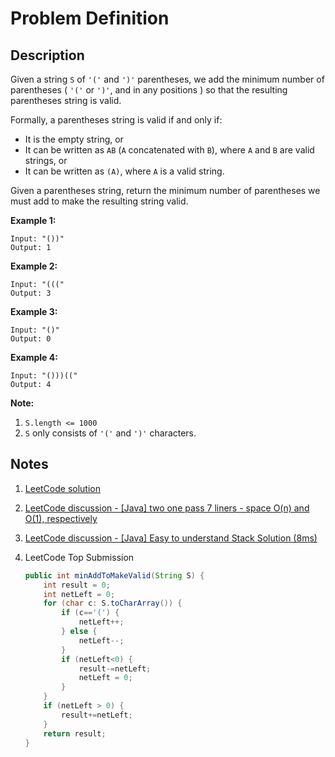 # Problem Definition

## Description

Given a string `S` of `'('` and `')'` parentheses, we add the minimum number of parentheses ( `'('` or `')'`, and in any positions ) so that the resulting parentheses string is valid.

Formally, a parentheses string is valid if and only if:

* It is the empty string, or
* It can be written as `AB` (`A` concatenated with `B`), where `A` and `B` are valid strings, or
* It can be written as `(A)`, where `A` is a valid string.

Given a parentheses string, return the minimum number of parentheses we must add to make the resulting string valid.

**Example 1:**

```plaintext
Input: "())"
Output: 1
```

**Example 2:**

```plaintext
Input: "((("
Output: 3
```

**Example 3:**

```plaintext
Input: "()"
Output: 0
```

**Example 4:**

```plaintext
Input: "()))(("
Output: 4
```

**Note:**

1. `S.length <= 1000`
2. `S` only consists of `'('` and `')'` characters.

## Notes

1. [LeetCode solution](https://leetcode.com/problems/minimum-add-to-make-parentheses-valid/solution/)
1. [LeetCode discussion - [Java] two one pass 7 liners - space O(n) and O(1), respectively](https://leetcode.com/problems/minimum-add-to-make-parentheses-valid/discuss/181086/Java-two-one-pass-7-liners-space-O(n)-and-O(1)-respectively)
1. [LeetCode discussion - [Java] Easy to understand Stack Solution (8ms)](https://leetcode.com/problems/minimum-add-to-make-parentheses-valid/discuss/182799/Java-Easy-to-understand-Stack-Solution-(8ms))
1. LeetCode Top Submission

    ```java
    public int minAddToMakeValid(String S) {
        int result = 0;
        int netLeft = 0;
        for (char c: S.toCharArray()) {
            if (c=='(') {
                netLeft++;
            } else {
                netLeft--;
            }
            if (netLeft<0) {
                result-=netLeft;
                netLeft = 0;
            }
        }
        if (netLeft > 0) {
            result+=netLeft;
        }
        return result;
    }
    ```